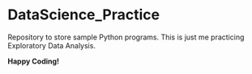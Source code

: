# DataScience_Practice

Repository to store sample Python programs.
This is just me practicing Exploratory Data Analysis.

**Happy Coding!**
